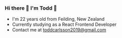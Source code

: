### Hi there 👋 I'm Todd 🎸

<!--
**todd-carlsson/todd-carlsson** is a ✨ _special_ ✨ repository because its `README.md` (this file) appears on your GitHub profile.

Here are some ideas to get you started:

- 🔭 I’m currently working on ...
- 🌱 I’m currently learning ...
- 👯 I’m looking to collaborate on ...
- 🤔 I’m looking for help with ...
- 💬 Ask me about ...
- 📫 How to reach me: ...
- 😄 Pronouns: ...
- ⚡ Fun fact: ...
-->

- I'm 22 years old from Feilding, New Zealand
- Currently studying as a React Frontend Developer
- Contact me at toddcarlsson2019@gmail.com
